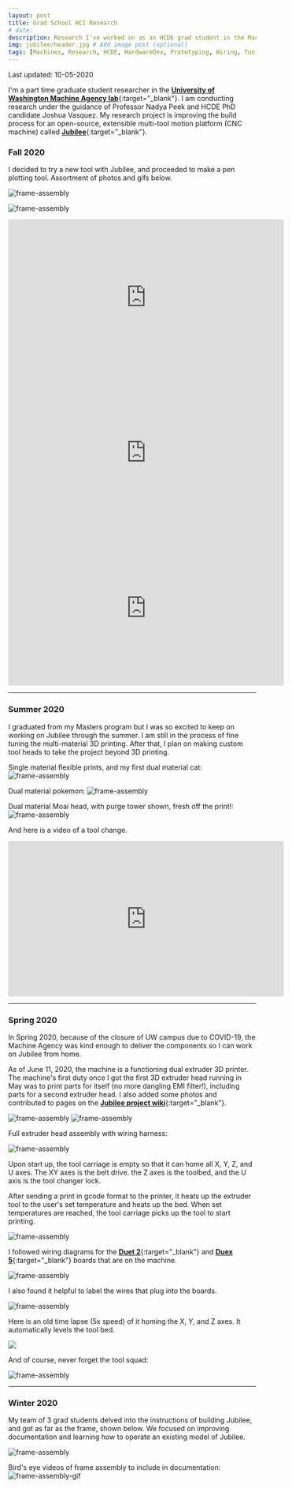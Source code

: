 ```yaml
---
layout: post
title: Grad School HCI Research
# date: 
description: Research I've worked on as an HCDE grad student in the Machine Agency lab at the University of Washington. # Add post description (optional)
img: jubilee/header.jpg # Add image post (optional)
tags: [Machines, Research, HCDE, HardwareDev, Prototyping, Wiring, Tuning, Testing] # add tag
---
```


Last updated: 10-05-2020

I'm a part time graduate student researcher in the [<b>University of Washington Machine Agency lab</b>](https://depts.washington.edu/machines/){:target="_blank"}.  I am conducting research under the guidance of Professor Nadya Peek and HCDE PhD candidate Joshua Vasquez.  My research project is improving the build process for an open-source, extensible multi-tool motion platform (CNC machine) called [<b>Jubilee</b>](https://www.jubilee3d.com){:target="_blank"}.

### Fall 2020

I decided to try a new tool with Jubilee, and proceeded to make a pen plotting tool. Assortment of photos and gifs below.

![frame-assembly]({{site.baseurl}}/assets/img/jubilee/plotted-sheep.jpg)

![frame-assembly]({{site.baseurl}}/assets/img/jubilee/plotted-states.jpg)

<iframe width="560" height="315" src="https://www.youtube.com/embed/D2jvEphMjew" frameborder="0" allow="accelerometer; autoplay; encrypted-media; gyroscope; picture-in-picture" allowfullscreen></iframe>

<iframe width="560" height="315" src="https://www.youtube.com/embed/vff4AMWqegQ" frameborder="0" allow="accelerometer; autoplay; encrypted-media; gyroscope; picture-in-picture" allowfullscreen></iframe>

<iframe width="560" height="315" src="https://www.youtube.com/embed/DiALLmjsyYI" frameborder="0" allow="accelerometer; autoplay; encrypted-media; gyroscope; picture-in-picture" allowfullscreen></iframe>

------------------------

### Summer 2020

I graduated from my Masters program but I was so excited to keep on working on Jubilee through the summer. I am still in the process of fine tuning the multi-material 3D printing. After that, I plan on making custom tool heads to take the project beyond 3D printing.

Single material flexible prints, and my first dual material cat:
![frame-assembly]({{site.baseurl}}/assets/img/jubilee/3d-assortment.jpg)

Dual material pokemon:
![frame-assembly]({{site.baseurl}}/assets/img/jubilee/dual-pokemon.jpg)

Dual material Moai head, with purge tower shown, fresh off the print!:
![frame-assembly]({{site.baseurl}}/assets/img/jubilee/dual-moai.jpg)

And here is a video of a tool change.

<iframe width="560" height="315" src="https://www.youtube.com/embed/KIAemZzsxLs" frameborder="0" allow="accelerometer; autoplay; encrypted-media; gyroscope; picture-in-picture" allowfullscreen></iframe>

------------------------

### Spring 2020

In Spring 2020, because of the closure of UW campus due to COVID-19, the Machine Agency was kind enough to deliver the components so I can work on Jubilee from home.

As of June 11, 2020, the machine is a functioning dual extruder 3D printer. The machine's first duty once I got the first 3D extruder head running in May was to print parts for itself (no more dangling EMI filter!), including parts for a second extruder head. I also added some photos and contributed to pages on the [<b>Jubilee project wiki</b>](https://www.jubilee3d.com){:target="_blank"}.

![frame-assembly]({{site.baseurl}}/assets/img/jubilee/jubilee-spring2020.jpg)
![frame-assembly]({{site.baseurl}}/assets/img/jubilee/jubilee-firstparts.jpg)

Full extruder head assembly with wiring harness:

![frame-assembly]({{site.baseurl}}/assets/img/jubilee/extruder-harness.jpg)

Upon start up, the tool carriage is empty so that it can home all X, Y, Z, and U axes. The XY axes is the belt drive. the Z axes is the toolbed, and the U axis is the tool changer lock.

After sending a print in gcode format to the printer, it heats up the extruder tool to the user's set temperature and heats up the bed. When set temperatures are reached, the tool carriage picks up the tool to start printing. 

![frame-assembly]({{site.baseurl}}/assets/img/jubilee/single-toolchanging.gif)

I followed wiring diagrams for the [<b>Duet 2</b>](https://duet3d.dozuki.com/Wiki/Duet_Wiring_Diagrams/){:target="_blank"} and [<b>Duex 5</b>](https://duet3d.dozuki.com/Wiki/Duex_wiring_diagrams/){:target="_blank"} boards that are on the machine.

![frame-assembly]({{site.baseurl}}/assets/img/jubilee/jubilee-05022020.jpg)

I also found it helpful to label the wires that plug into the boards.

![frame-assembly]({{site.baseurl}}/assets/img/jubilee/jubilee-duet-labels.jpg)

Here is an old time lapse (5x speed) of it homing the X, Y, and Z axes. It automatically levels the tool bed.

![]({{site.baseurl}}/assets/img/jubilee/homing.gif)

And of course, never forget the tool squad:

![frame-assembly]({{site.baseurl}}/assets/img/jubilee/tool-squad.jpg)

------------------------

### Winter 2020

My team of 3 grad students delved into the instructions of building Jubilee, and got as far as the frame, shown below.  We focused on improving documentation and learning how to operate an existing model of Jubilee.

![frame-assembly]({{site.baseurl}}/assets/img/jubilee/frame-winter2020.jpg)


Bird's eye videos of frame assembly to include in documentation:
![frame-assembly-gif]({{site.baseurl}}/assets/img/jubilee/frameassembly.gif)